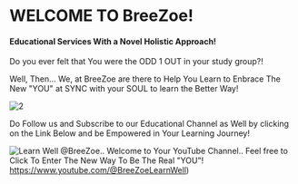 # WELCOME TO BreeZoe!

#### Educational Services With a Novel Holistic Approach!

Do you ever felt that You were the ODD 1 OUT in your study group?!

Well, Then... We, at BreeZoe are there to Help You Learn to Enbrace The New "YOU" at SYNC with your SOUL to learn the Better Way!

![2](https://github.com/BreeZoe/BreeZoe.github.io/assets/155627473/e14c8953-6627-4fd4-ad21-b99f2cbbded2)

Do Follow us and Subscribe to our Educational Channel as Well by clicking on the Link Below and be Empowered in Your Learning Journey!

![Learn Well @BreeZoe.. Welcome to Your YouTube Channel.. Feel free to Click To Enter The New Way To Be The Real "YOU"!](https://www.youtube.com/@BreeZoeLearnWell)https://www.youtube.com/@BreeZoeLearnWell)
